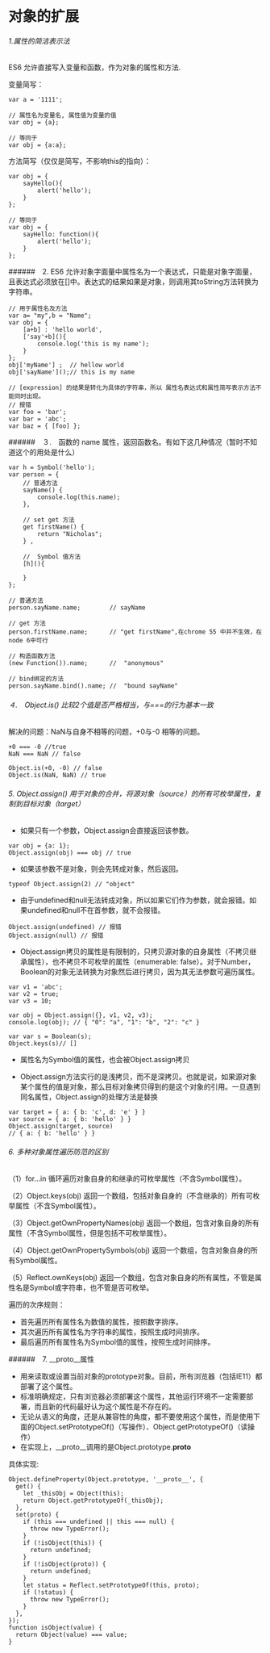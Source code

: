 # 对象的扩展

###### 1.属性的简洁表示法
ES6 允许直接写入变量和函数，作为对象的属性和方法.

变量简写：
```
var a = '1111';

// 属性名为变量名, 属性值为变量的值
var obj = {a};

// 等同于
var obj = {a:a};

```

方法简写（仅仅是简写，不影响this的指向）：
```
var obj = {
    sayHello(){
        alert('hello');
    }
};

// 等同于
var obj = {
    sayHello: function(){
        alert('hello');
    }
};
```

######　2. ES6 允许对象字面量中属性名为一个表达式，只能是对象字面量，且表达式必须放在[]中。表达式的结果如果是对象，则调用其toString方法转换为字符串。

```
// 用于属性名及方法
var a= "my",b = "Name";
var obj = {
    [a+b] : 'hello world',
    ['say'+b](){
        console.log('this is my name');
    }
};
obj['myName'] ;  // hellow world
obj['sayName']();// this is my name

// [expression] 的结果是转化为具体的字符串，所以 属性名表达式和属性简写表示方法不能同时出现。
// 报错
var foo = 'bar';
var bar = 'abc';
var baz = { [foo] };
```

######　３.　函数的 name 属性，返回函数名。有如下这几种情况（暂时不知道这个的用处是什么）

```
var h = Symbol('hello');
var person = {
    // 普通方法
    sayName() {
        console.log(this.name);
    },

    // set get 方法
    get firstName() {
        return "Nicholas";
    } ,

    //  Symbol 值方法
    [h](){

    }
};

// 普通方法
person.sayName.name;        // sayName

// get 方法
person.firstName.name;      // "get firstName",在chrome 55 中并不生效，在node 6中可行

// 构造函数方法
(new Function()).name;      //  "anonymous"

// bind绑定的方法
person.sayName.bind().name; //  "bound sayName"

```

###### ４.　Object.is() 比较2个值是否严格相当，与===的行为基本一致
解决的问题：NaN与自身不相等的问题，+0与-0 相等的问题。
```
+0 === -0 //true
NaN === NaN // false

Object.is(+0, -0) // false
Object.is(NaN, NaN) // true
```

###### 5. Object.assign() 用于对象的合并，将源对象（source）的所有可*枚举属性*，复制到目标对象（target）

- 如果只有一个参数，Object.assign会直接返回该参数。
```
var obj = {a: 1};
Object.assign(obj) === obj // true
```

- 如果该参数不是对象，则会先转成对象，然后返回。
```
typeof Object.assign(2) // "object"
```

- 由于undefined和null无法转成对象，所以如果它们作为参数，就会报错。如果undefined和null不在首参数，就不会报错。
```
Object.assign(undefined) // 报错
Object.assign(null) // 报错
```

- Object.assign拷贝的属性是有限制的，只拷贝源对象的自身属性（不拷贝继承属性），也不拷贝不可枚举的属性（enumerable: false）。对于Number，Boolean的对象无法转换为对象然后进行拷贝，因为其无法参数可遍历属性。

```
var v1 = 'abc';
var v2 = true;
var v3 = 10;

var obj = Object.assign({}, v1, v2, v3);
console.log(obj); // { "0": "a", "1": "b", "2": "c" }

var var s = Boolean(s);
Object.keys(s)// []
```

- 属性名为Symbol值的属性，也会被Object.assign拷贝

- Object.assign方法实行的是浅拷贝，而不是深拷贝。也就是说，如果源对象某个属性的值是对象，那么目标对象拷贝得到的是这个对象的引用。一旦遇到同名属性，Object.assign的处理方法是替换
```
var target = { a: { b: 'c', d: 'e' } }
var source = { a: { b: 'hello' } }
Object.assign(target, source)
// { a: { b: 'hello' } }
```


###### 6. 多种对象属性遍历防范的区别
（1）for...in 循环遍历对象自身的和继承的可枚举属性（不含Symbol属性）。

（2）Object.keys(obj) 返回一个数组，包括对象自身的（不含继承的）所有可枚举属性（不含Symbol属性）。

（3）Object.getOwnPropertyNames(obj) 返回一个数组，包含对象自身的所有属性（不含Symbol属性，但是包括不可枚举属性）。

（4）Object.getOwnPropertySymbols(obj) 返回一个数组，包含对象自身的所有Symbol属性。

（5）Reflect.ownKeys(obj) 返回一个数组，包含对象自身的所有属性，不管是属性名是Symbol或字符串，也不管是否可枚举。

遍历的次序规则：
- 首先遍历所有属性名为数值的属性，按照数字排序。
- 其次遍历所有属性名为字符串的属性，按照生成时间排序。
- 最后遍历所有属性名为Symbol值的属性，按照生成时间排序。

######　7. __proto__属性

- 用来读取或设置当前对象的prototype对象。目前，所有浏览器（包括IE11）都部署了这个属性。
- 标准明确规定，只有浏览器必须部署这个属性，其他运行环境不一定需要部署，而且新的代码最好认为这个属性是不存在的。
- 无论从语义的角度，还是从兼容性的角度，都不要使用这个属性，而是使用下面的Object.setPrototypeOf()（写操作）、Object.getPrototypeOf()（读操作）
- 在实现上，__proto__调用的是Object.prototype.__proto__

具体实现:

```
Object.defineProperty(Object.prototype, '__proto__', {
  get() {
    let _thisObj = Object(this);
    return Object.getPrototypeOf(_thisObj);
  },
  set(proto) {
    if (this === undefined || this === null) {
      throw new TypeError();
    }
    if (!isObject(this)) {
      return undefined;
    }
    if (!isObject(proto)) {
      return undefined;
    }
    let status = Reflect.setPrototypeOf(this, proto);
    if (!status) {
      throw new TypeError();
    }
  },
});
function isObject(value) {
  return Object(value) === value;
}
```
